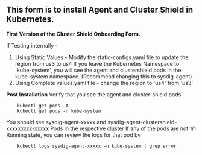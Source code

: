 ## This form is to install Agent and Cluster Shield in Kubernetes.

**First Version of the Cluster Shield Onboarding Form.**

If Testing internally -
1. Using Static Values -
Modify the static-configs.yaml file to update the region from us3 to us4
If you leave the Kubernetes Namespace to 'kube-system', you will see the agent and clustershield pods in the kube-system namespace. (Recommend changing this to sysdig-agent)
2. Using Complete values.yaml file - change the region to 'us4' from 'us3'

**Post Installation**
Verify that you see the agent and cluster-shield pods

```
    kubectl get pods -A
    kubectl get pods -n kube-system
```


You should see sysdig-agent-xxxxx and sysdig-agent-clustershield-xxxxxxxxx-xxxxx Pods in the respective cluster
If any of the pods are not 1/1 Running state, you can review the logs for that pod by

```
    kubectl logs sysdig-agent-xxxxx -n kube-system | grep error
```
